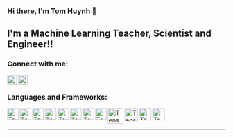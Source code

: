 ### Hi there, I'm Tom Huynh 👋


## I'm a Machine Learning Teacher, Scientist and Engineer!!


### Connect with me:



[<img align="left" alt="codeSTACKr | LinkedIn" width="22px" src="https://cdn.jsdelivr.net/npm/simple-icons@v3/icons/linkedin.svg" />][linkedin]
[<img align="left" alt="codeSTACKr | Instagram" width="22px" src="https://cdn-icons-png.flaticon.com/512/59/59439.png" />][facebook]

<br />

### Languages and Frameworks:

<img align="left" alt="Tensorflow" height="26px" src="https://challengepost-s3-challengepost.netdna-ssl.com/photos/production/challenge_thumbnails/000/956/166/datas/original.png"/>

<img align="left" alt="Tensorflow" height="26px" src="https://upload.wikimedia.org/wikipedia/commons/thumb/1/10/PyTorch_logo_icon.svg/1200px-PyTorch_logo_icon.svg.png"/>

<img align="left" alt="Tensorflow" height="26px" src="https://www.clipartmax.com/png/middle/479-4795970_for-python-programming-language.png"/>

<img align="left" alt="Tensorflow" height="26px" src="https://e7.pngegg.com/pngimages/39/4/png-clipart-logo-scikit-learn-python-github-machine-learning-text-orange.png"/>


<img align="left" alt="Tensorflow" height="26px" src="https://www.freepnglogos.com/uploads/javascript-png/javascript-vector-logo-yellow-png-transparent-javascript-vector-12.png"/>

<img align="left" alt="Tensorflow" height="26px" src="https://www.pngitem.com/pimgs/m/197-1973343_sql-database-icon-png-transparent-png.png"/>


<img align="left" alt="Tensorflow" height="26px" src="https://www.opc-router.de/wp-content/uploads/2021/03/mongodb_thumbnail.png"/>


<img align="left" alt="Tensorflow" height="26px" src="https://yt3.ggpht.com/ytc/AKedOLSFDRWxkoIluD46Gws0mUOuQ-uz9cO5IMKZFB5x=s900-c-k-c0x00ffffff-no-rj"/>

<img align="left" alt="Tensorflow" height="36px" src="https://images.vexels.com/media/users/3/166401/isolated/lists/b82aa7ac3f736dd78570dd3fa3fa9e24-java-programming-language-icon.png"/>

<img align="left" alt="Tensorflow" height="30px" src="https://png.pngitem.com/pimgs/s/174-1747814_php-logo-programmer-computer-software-elephant-php-logo.png"/>

<img align="left" alt="Tensorflow" height="28px" src="https://www.clipartmax.com/png/middle/240-2409409_c-programming-icon-c-programming-language-icon.png"/>

<img align="left" alt="Tensorflow" height="28px" src="https://cdn-icons-png.flaticon.com/512/825/825535.png"/>

<br />
<br />

---


[facebook]: https://www.facebook.com/tomhuynhsg/
[linkedin]: https://www.linkedin.com/in/tomhuynhsg/
